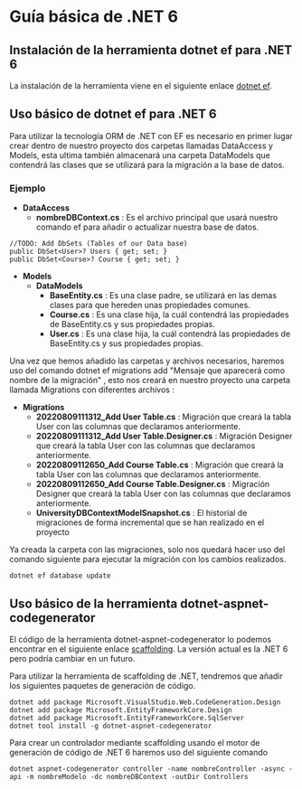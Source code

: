 # Guía básica de .NET 6

## Instalación de la herramienta dotnet ef para .NET 6

La instalación de la herramienta viene en el siguiente enlace [dotnet ef](https://docs.microsoft.com/es-es/ef/core/cli/dotnet).

##  Uso básico de dotnet ef para .NET 6

Para utilizar la tecnología ORM de .NET con EF es necesario en primer lugar crear dentro de nuestro proyecto
dos carpetas llamadas DataAccess y Models, esta ultima también almacenará una carpeta DataModels que contendrá 
las clases que se utilizará para la migración a la base de datos.

### Ejemplo

- **DataAccess**
  - **nombreDBContext.cs** 
    : Es el archivo principal que usará nuestro comando ef para añadir o actualizar nuestra base de datos.

```
//TODO: Add DbSets (Tables of our Data base)
public DbSet<User>? Users { get; set; }
public DbSet<Course>? Course { get; set; }
```

- **Models**
  - **DataModels**
    - **BaseEntity.cs** : Es una clase padre, se utilizará en las demas clases para que hereden unas propiedades comunes.
    - **Course.cs** : Es una clase hija, la cuál contendrá las propiedades de BaseEntity.cs y sus propiedades propias.
    - **User.cs** : Es una clase hija, la cuál contendrá las propiedades de BaseEntity.cs y sus propiedades propias.

Una vez que hemos añadido las carpetas y archivos necesarios, haremos uso del comando 
dotnet ef migrations add "Mensaje que aparecerá como nombre de la migración" , esto nos creará en nuestro proyecto una carpeta llamada Migrations
con diferentes archivos :

- **Migrations**
  - **20220809111312_Add User Table.cs** : Migración que creará la tabla User con las columnas que declaramos anteriormente.
  - **20220809111312_Add User Table.Designer.cs** : Migración Designer que creará la tabla User con las columnas que declaramos anteriormente.
  - **20220809112650_Add Course Table.cs** : Migración que creará la tabla User con las columnas que declaramos anteriormente.
  - **20220809112650_Add Course Table.Designer.cs** : Migración Designer que creará la tabla User con las columnas que declaramos anteriormente.
  - **UniversityDBContextModelSnapshot.cs** : El historial de migraciones de forma incremental que se han realizado en el proyecto

Ya creada la carpeta con las migraciones, solo nos quedará hacer uso del comando siguiente 
para ejecutar la migración con los cambios realizados.

```
dotnet ef database update 
```

## Uso básico de la herramienta dotnet-aspnet-codegenerator

El código de la herramienta dotnet-aspnet-codegenerator lo podemos encontrar en el siguiente
enlace [scaffolding](https://docs.microsoft.com/es-es/aspnet/core/tutorials/first-web-api?view=aspnetcore-6.0&tabs=visual-studio).
La versión actual es la .NET 6 pero podría cambiar en un futuro.

Para utilizar la herramienta de scaffolding de .NET, tendremos que añadir los siguientes
paquetes de generación de código.

```
dotnet add package Microsoft.VisualStudio.Web.CodeGeneration.Design
dotnet add package Microsoft.EntityFrameworkCore.Design
dotnet add package Microsoft.EntityFrameworkCore.SqlServer
dotnet tool install -g dotnet-aspnet-codegenerator
```

Para crear un controlador mediante scaffolding usando el motor de generación de código
de .NET 6 haremos uso del siguiente comando

```
dotnet aspnet-codegenerator controller -name nombreController -async -api -m nombreModelo -dc nombreDBContext -outDir Controllers
```